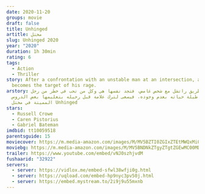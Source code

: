 ```yaml
---
date: 2020-11-20
groups: movie
draft: false
title: Unhinged
artitle: مختل
slug: Unhinged 2020
year: "2020"
duration: 1h 30min
rating: 6
tags:
  - Action
  - Thriller
story: After a confrontation with an unstable man at an intersection, a woman
  becomes the target of his rage.
arstory: يتقاطع طريق راتشل مع شخص غامض، فتجد نفسها هي وكل من تحب في خطر من رجل
  شعر طيلة حياته بعدم وجوده، فيسعى لترك علامة قبل رحيله بتعليمها بعض الدروس
  المميتة في مختل Unhinged
stars:
  - Russell Crowe
  - Caren Pistorius
  - Gabriel Bateman
imdbid: tt10059518
parentsguide: 15
moviecover: https://m.media-amazon.com/images/M/MV5BZTI0ZGIxZTEtMWQxMi00MDVhLWFmNWQtNmU5ZWNhYjJmYjJkXkEyXkFqcGdeQXVyMDA4NzMyOA@@._V1_FMjpg_UX667_.jpg
moviebg: https://m.media-amazon.com/images/M/MV5BNDNkZTgyZTgtZGEwMC00MDNiLTg3OTktYmZiMDFmOWRmZGU0XkEyXkFqcGdeQXVyMDA4NzMyOA@@._V1_FMjpg_UX1280_.jpg
trailer: https://www.youtube.com/embed/vNJ0szhjvdM
fushaarid: "32922"
servers:
  - server: https://vidlox.me/embed-sfwl38wfji0g.html
  - server: https://uqload.com/embed-hp9nyc3pv50j.html
  - server: https://embed.mystream.to/2i9j9u55mxnb
---
```

